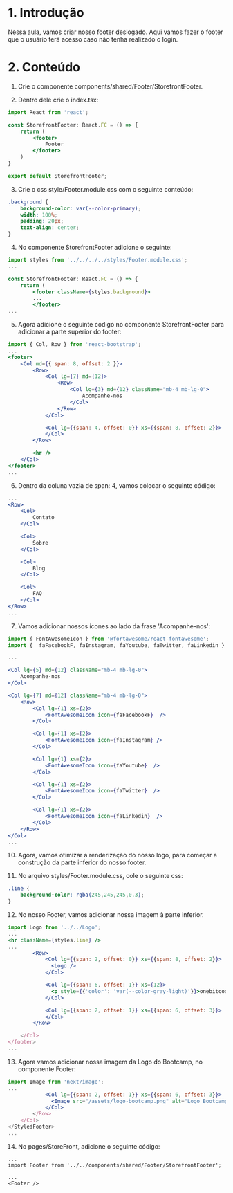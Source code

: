 # 1. Introdução

Nessa aula, vamos criar nosso footer deslogado. Aqui vamos fazer o footer que o usuário terá acesso caso não tenha realizado o login.

# 2. Conteúdo

1. Crie o componente components/shared/Footer/StorefrontFooter.

2. Dentro dele crie o index.tsx:

```jsx
import React from 'react';

const StorefrontFooter: React.FC = () => {
    return (
        <footer>
            Footer
        </footer>
    )
}

export default StorefrontFooter;
```

3. Crie o css style/Footer.module.css com o seguinte conteúdo:

```css
.background {
    background-color: var(--color-primary);
    width: 100%;
    padding: 20px;
    text-align: center;
}
```

4. No componente StorefrontFooter adicione o seguinte:

```jsx
import styles from '../../../../styles/Footer.module.css';
...

const StorefrontFooter: React.FC = () => {
    return (
        <footer className={styles.background}>
        ...
        </footer>
...
```

5. Agora adicione o seguinte código no componente StorefrontFooter para adicionar a parte superior do footer:
```jsx
import { Col, Row } from 'react-bootstrap';
...
<footer>
    <Col md={{ span: 8, offset: 2 }}>
        <Row>
            <Col lg={7} md={12}>
                <Row>
                    <Col lg={3} md={12} className="mb-4 mb-lg-0">
                        Acompanhe-nos
                    </Col>
                </Row>
            </Col>

            <Col lg={{span: 4, offset: 0}} xs={{span: 8, offset: 2}}>
            </Col>
        </Row>

        <hr />
    </Col>
</footer>
...
```

6. Dentro da coluna vazia de span: 4, vamos colocar o seguinte código:

```jsx
...
<Row>
    <Col>
        Contato
    </Col>

    <Col>
        Sobre
    </Col>

    <Col>
        Blog
    </Col>

    <Col>
        FAQ
    </Col>
</Row>
...
```

7. Vamos adicionar nossos ícones ao lado da frase 'Acompanhe-nos':

```jsx
import { FontAwesomeIcon } from '@fortawesome/react-fontawesome';
import {  faFacebookF, faInstagram, faYoutube, faTwitter, faLinkedin } from '@fortawesome/free-brands-svg-icons';

...

<Col lg={5} md={12} className="mb-4 mb-lg-0">
    Acompanhe-nos
</Col>

<Col lg={7} md={12} className="mb-4 mb-lg-0">
    <Row>
        <Col lg={1} xs={2}>
            <FontAwesomeIcon icon={faFacebookF}  />
        </Col>

        <Col lg={1} xs={2}>
            <FontAwesomeIcon icon={faInstagram} />
        </Col>

        <Col lg={1} xs={2}>
            <FontAwesomeIcon icon={faYoutube}  />
        </Col>

        <Col lg={1} xs={2}>
            <FontAwesomeIcon icon={faTwitter}  />
        </Col>

        <Col lg={1} xs={2}>
            <FontAwesomeIcon icon={faLinkedin}  />
        </Col>
    </Row>
</Col>
...
```

10. Agora, vamos otimizar a renderização do nosso logo, para começar a construção da parte inferior do nosso footer.

11. No arquivo styles/Footer.module.css, cole o seguinte css:

```css
.line {
    background-color: rgba(245,245,245,0.3);
}
```

12. No nosso Footer, vamos adicionar nossa imagem à parte inferior.

```jsx
import Logo from '../../Logo';
...
<hr className={styles.line} />
...
        <Row>
            <Col lg={{span: 2, offset: 0}} xs={{span: 8, offset: 2}}>
              <Logo />
            </Col>

            <Col lg={{span: 6, offset: 1}} xs={12}>
              <p style={{'color': 'var(--color-gray-light)'}}>onebitcode.com • contato@onebitcode.com</p>
            </Col>

            <Col lg={{span: 2, offset: 1}} xs={{span: 6, offset: 3}}>
            </Col>
        </Row>

    </Col>
</footer>
...
```

13. Agora vamos adicionar nossa imagem da Logo do Bootcamp, no componente Footer:

```jsx
import Image from 'next/image';
...
            <Col lg={{span: 2, offset: 1}} xs={{span: 6, offset: 3}}>
              <Image src="/assets/logo-bootcamp.png" alt="Logo Bootcamp" width={240} height={70} />
            </Col>
        </Row>
    </Col>
</StyledFooter>
...
```

14. No pages/StoreFront, adicione o seguinte código:

```
...
import Footer from '../../components/shared/Footer/StorefrontFooter';

...
<Footer />
```